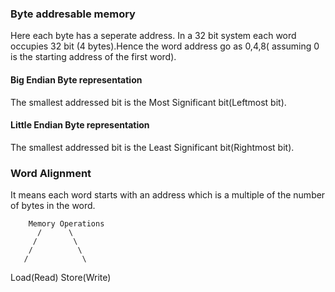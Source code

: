 ### Byte addresable memory
Here each byte has a seperate address. In a 32 bit system each word occupies 32 bit (4 bytes).Hence the word address go as 0,4,8( assuming 0 is the starting address of the first word).

#### Big Endian Byte representation
The smallest addressed bit is the Most Significant bit(Leftmost bit).

#### Little Endian Byte representation
The smallest addressed bit is the Least Significant bit(Rightmost bit).

### Word Alignment   
It means each word starts with an address which is a multiple of the number of bytes in the word.

        Memory Operations
          /      \
         /        \
        /          \
       /            \
  Load(Read)      Store(Write)